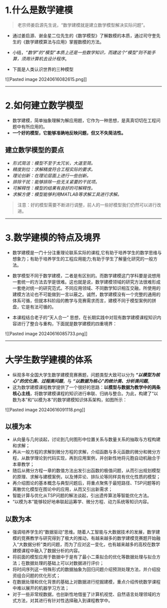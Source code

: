 # 1.什么是数学建模

>  老宗师姜启源先生说，“数学建模就是建立数学模型解决实际问题”。

-  通过姜启源、谢金星二位先生的《数学模型》了解数模的本质，通过司守奎先生的《数学建模算法与应用》掌握数模的方法。
-  小结，*“数学”的“模型”本质上还是一些数学知识，而建这个“模型”则不能手算，须用计算机去设计程序*。

-  下面是人类认识世界的三种模型

![[Pasted image 20240616082615.png]]

---

# 2.如何建立数学模型

-  数学建模，简单抽象理解为解应用题，它作为一种思想，是真真切切在工程问题中有所应用的。
-  **一个好的模型，它能够准确地反映问题，但又不失简洁性。**

## 建立数学模型的要点

- *形式简洁：模型不至于太冗长，大道至简。*
- *精度到位：求解精度符合工程实际的要求。*
- *理论创新：在理论层面上进行一些创新。*
- *排除干扰：能够排除一些无关紧要的干扰项。*
- *可解释性：模型的结果有良好的可解释性。*
- *求解方便：模型能够利用MATLAB等求解工具进行求解。*

>  注意：好的模型需要不断进行调整，前人的一些好模型我们仍然可以进行改进。

---

# 3.数学建模的特点及境界

-  数学建模是一门十分注重理论联系实际的课程,它有助于培养学生的数学思维与想象力；有助于培养学生的工程应用能力;有助于学生了解量化研究的一般方法。
-  数学模型不同于数学建模，二者是有区别的。而数学建模这门学科要是说想用一套统一的方法去学是很难。这也就是说，数学建模领域的研究方法很难形成一套绝对统一的研究范式。不同应用领域、不同数学知识相互交融，所使用的建模方法论也不可能做到一言以蔽之。诚然，数学建模没有一个完整的通用的体系可循，但就本科阶段的教学与竞赛需求而言，建模不同于模型案例的拼盘，它是有法可循的。

-  本课程结合老子的“天人合一” 思想，在长期实践中对现有数学建模课程知识内容进行了整合与重构，下面就是数学建模的四重境界：

![[Pasted image 20240616085733.png]]

---

# 大学生数学建模的体系

-  纵观多年全国大学生数学建模竞赛赛题，问题类型大致可以分为 ***“以模型为核心”的优化类、过程类问题***，与 ___“以数据为核心”的统计类、分析类问题___。
-  这为数学建模课程教学提供了一个很好的思路：**以模型与数据为教学中的两条核心主线**，将数学建模课程的知识进行串联、归纳与整合。为此，构建了“以数为本”和“以模为本”的数学建模知识体系架构，如图所示：

![[Pasted image 20240616091118.png]]

## 以模为本

-  从向量与几何谈起，讨论到几何图形中位置关系与数量关系的抽取与方程构建和求解；
-  再从一般方程的求解到微分方程的求解，介绍函数与多元函数的微分和微分方程，从数学理论到代码实现，再到应用案例，并创新性地将元胞自动机融合于本章教学；
-  随后从微分方程一章的数值方法出发引出函数的极值问题，从而引出规划模型的原理、求解与建模案例，以及博弈论、排队论等同样具有优化性质的模型；
-  再介绍图论的基本概念与典型问题后，将重点聚焦于最短路径、TSP问题等的离散优化模型在图论中的应用，从而又引出新需求；
-  智能计算与优化从TSP问题的解法谈起，引出遗传算法等智能优化方法。
-  “以模为本”能够较好地串联起运筹学、微分方程、动力系统等知识内容。

## 以数为本

- 强调培养学生的“数据驱动”思维。随着人工智能与大数据技术的发展，数学建模的竞赛教学与研究得到了极大的推动，有越来越多的数学建模竞赛题开始融入“大数据分析”类的问题，而为了应对这一变化，也有越来越多的高校在数学建模课程中融入了数据分析的内容。
-  将前面的模型应用于数据中于是有了最小二乘拟合的优化等数据处理与拟合方法；在数据处理的基础上可以对数据进行评价；
-  将时间序列这一特殊形式的数据抽象为回归问题介绍预测处理方法，并介绍投资组合问题的优化形式；
-  在数据处理和优化背景的基础上对数据进行挖掘建模，重点介绍传统数学课程中难以展开的机器学习方法；
-  对于一些非常规数据，也创新性地借鉴了计算机视觉、自然语言处理领域的方式方法，对其进行有针对性选择融入到课程教学中。